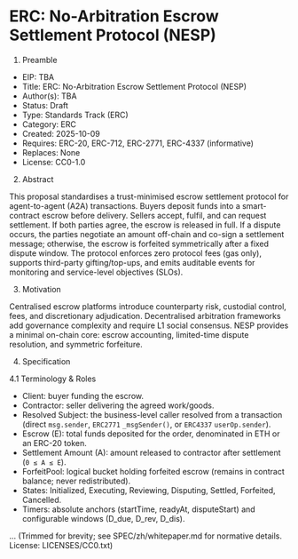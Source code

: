 # ERC: No-Arbitration Escrow Settlement Protocol (NESP)

1. Preamble

- EIP: TBA  
- Title: ERC: No-Arbitration Escrow Settlement Protocol (NESP)  
- Author(s): TBA  
- Status: Draft  
- Type: Standards Track (ERC)  
- Category: ERC  
- Created: 2025-10-09  
- Requires: ERC-20, ERC-712, ERC-2771, ERC-4337 (informative)  
- Replaces: None  
- License: CC0-1.0

2. Abstract

This proposal standardises a trust-minimised escrow settlement protocol for agent-to-agent (A2A) transactions. Buyers deposit funds into a smart-contract escrow before delivery. Sellers accept, fulfil, and can request settlement. If both parties agree, the escrow is released in full. If a dispute occurs, the parties negotiate an amount off-chain and co-sign a settlement message; otherwise, the escrow is forfeited symmetrically after a fixed dispute window. The protocol enforces zero protocol fees (gas only), supports third-party gifting/top-ups, and emits auditable events for monitoring and service-level objectives (SLOs).

3. Motivation

Centralised escrow platforms introduce counterparty risk, custodial control, fees, and discretionary adjudication. Decentralised arbitration frameworks add governance complexity and require L1 social consensus. NESP provides a minimal on-chain core: escrow accounting, limited-time dispute resolution, and symmetric forfeiture.

4. Specification

4.1 Terminology & Roles

- Client: buyer funding the escrow.  
- Contractor: seller delivering the agreed work/goods.  
- Resolved Subject: the business-level caller resolved from a transaction (direct `msg.sender`, `ERC2771` `_msgSender()`, or `ERC4337` `userOp.sender`).  
- Escrow (E): total funds deposited for the order, denominated in ETH or an ERC-20 token.  
- Settlement Amount (A): amount released to contractor after settlement (`0 ≤ A ≤ E`).  
- ForfeitPool: logical bucket holding forfeited escrow (remains in contract balance; never redistributed).  
- States: Initialized, Executing, Reviewing, Disputing, Settled, Forfeited, Cancelled.  
- Timers: absolute anchors (startTime, readyAt, disputeStart) and configurable windows (D_due, D_rev, D_dis).

... (Trimmed for brevity; see SPEC/zh/whitepaper.md for normative details. License: LICENSES/CC0.txt)
